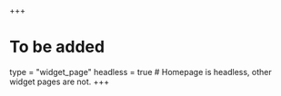 +++
# To be added
type = "widget_page"
headless = true  # Homepage is headless, other widget pages are not.
+++
